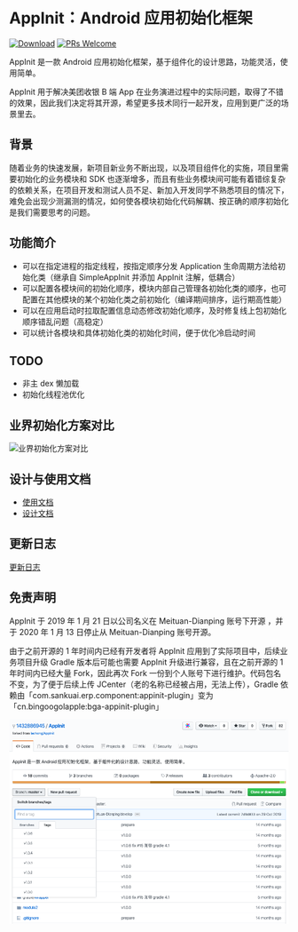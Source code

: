 # AppInit：Android 应用初始化框架

[![Download](https://api.bintray.com/packages/bingoogolapple/maven/bga-appinit-plugin/images/download.svg)](https://bintray.com/bingoogolapple/maven/bga-appinit-plugin/_latestVersion)
[![PRs Welcome](https://img.shields.io/badge/PRs-welcome-brightgreen.svg)](https://github.com/bingoogolapple/AppInit/pulls)

AppInit 是一款 Android 应用初始化框架，基于组件化的设计思路，功能灵活，使用简单。

AppInit 用于解决美团收银 B 端 App 在业务演进过程中的实际问题，取得了不错的效果，因此我们决定将其开源，希望更多技术同行一起开发，应用到更广泛的场景里去。

## 背景

随着业务的快速发展，新项目新业务不断出现，以及项目组件化的实施，项目里需要初始化的业务模块和 SDK 也逐渐增多，而且有些业务模块间可能有着错综复杂的依赖关系，在项目开发和测试人员不足、新加入开发同学不熟悉项目的情况下，难免会出现少测漏测的情况，如何使各模块初始化代码解耦、按正确的顺序初始化是我们需要思考的问题。

## 功能简介

* 可以在指定进程的指定线程，按指定顺序分发 Application 生命周期方法给初始化类（继承自 SimpleAppInit 并添加 AppInit 注解，低耦合）
* 可以配置各模块间的初始化顺序，模块内部自己管理各初始化类的顺序，也可配置在其他模块的某个初始化类之前初始化（编译期间排序，运行期高性能）
* 可以在应用启动时拉取配置信息动态修改初始化顺序，及时修复线上包初始化顺序错乱问题（高稳定）
* 可以统计各模块和具体初始化类的初始化时间，便于优化冷启动时间

## TODO

* 非主 dex 懒加载
* 初始化线程池优化

## 业界初始化方案对比

![业界初始化方案对比](docs/imgs/comparison.png)

## 设计与使用文档

* [使用文档](docs/user-manual.md)
* [设计文档](docs/principle.md)

## 更新日志

[更新日志](CHANGELOG.md)

## 免责声明

AppInit 于 2019 年 1 月 21 日以公司名义在 Meituan-Dianping 账号下开源 ，并于 2020 年 1 月 13 日停止从 Meituan-Dianping 账号开源。

由于之前开源的 1 年时间内已经有开发者将 AppInit 应用到了实际项目中，后续业务项目升级 Gradle 版本后可能也需要 AppInit 升级进行兼容，且在之前开源的 1 年时间内已经大量 Fork，因此再次 Fork 一份到个人账号下进行维护。代码包名不变，为了便于后续上传 JCenter（老的名称已经被占用，无法上传），Gradle 依赖由「com.sankuai.erp.component:appinit-plugin」变为「cn.bingoogolapple:bga-appinit-plugin」

![停止从 Meituan-Dianping 账号开源后的已 Fork 列表](docs/imgs/disclaimer.png)